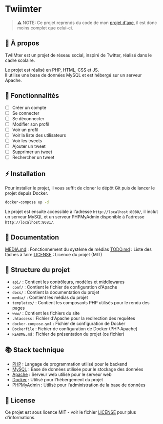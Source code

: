 # Twiimter

> ⚠️ NOTE: Ce projet reprends du code de mon [projet d'axe](https://github.com/Kan-A-Pesh/school-IIMersive), il est donc moins complet que celui-ci.

## 📖 À propos

TwIIMter est un projet de réseau social, inspiré de Twitter, réalisé dans le cadre scolaire.

Le projet est réalisé en PHP, HTML, CSS et JS.\
Il utilise une base de données MySQL et est hébergé sur un serveur Apache.

## 📝 Fonctionnalités

- [ ] Créer un compte
- [ ] Se connecter
- [ ] Se déconnecter
- [ ] Modifier son profil
- [ ] Voir un profil
- [ ] Voir la liste des utilisateurs
- [ ] Voir les tweets
- [ ] Ajouter un tweet
- [ ] Supprimer un tweet
- [ ] Rechercher un tweet

## ⚡️ Installation

Pour installer le projet, il vous suffit de cloner le dépôt Git puis de lancer le projet depuis Docker.

```bash
docker-compose up -d
```

Le projet est ensuite accessible à l'adresse `http://localhost:8080/`, il inclut un serveur MySQL et un serveur PHPMyAdmin disponible à l'adresse `http://localhost:8081/`.

## 📜 Documentation

[MEDIA.md](media/MEDIA.md) : Fonctionnement du système de médias
[TODO.md](docs/TODO.md) : Liste des tâches à faire
[LICENSE](LICENSE) : Licence du projet (MIT)

## 📂 Structure du projet

- `api/` : Contient les contrôleurs, modèles et middlewares
- `conf/` : Contient le fichier de configuration d'Apache
- `docs/` : Contient la documentation du projet
- `media/` : Contient les médias du projet
- `templates/` : Contient les composants PHP utilisés pour le rendu des pages
- `www/` : Contient les fichiers du site
- `.htaccess` : Fichier d'Apache pour la redirection des requêtes
- `docker-compose.yml` : Fichier de configuration de Docker
- `Dockerfile` : Fichier de configuration de Docker (PHP:Apache)
- `README.md` : Fichier de présentation du projet (ce fichier)

## 📚 Stack technique

- [PHP](https://www.php.net/) : Langage de programmation utilisé pour le backend
- [MySQL](https://www.mysql.com/fr/) : Base de données utilisée pour le stockage des données
- [Apache](https://httpd.apache.org/) : Serveur web utilisé pour le serveur web
- [Docker](https://www.docker.com/) : Utilisé pour l'hébergement du projet
- [PHPMyAdmin](https://www.phpmyadmin.net/) : Utilisé pour l'administration de la base de données

## 📝 License

Ce projet est sous licence MIT - voir le fichier [LICENSE](LICENSE) pour plus d'informations.
